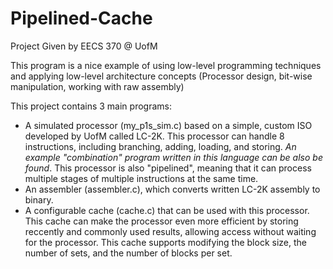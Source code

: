 # Pipelined-Cache
Project Given by EECS 370 @ UofM  

This program is a nice example of using low-level programming techniques and applying low-level architecture concepts (Processor design, bit-wise manipulation, working with raw assembly)

This project contains 3 main programs:  
+ A simulated processor (my_p1s_sim.c) based on a simple, custom ISO developed by UofM called LC-2K. This processor can handle 8 instructions, including branching, adding, loading, and storing. *An example "combination" program written in this language can be also be found*. This processor is also "pipelined", meaning that it can process multiple stages of multiple instructions at the same time.  
+ An assembler (assembler.c), which converts written LC-2K assembly to binary.  
+ A configurable cache (cache.c) that can be used with this processor. This cache can make the processor even more efficient by storing reccently and commonly used results, allowing access without waiting for the processor. This cache supports modifying the block size, the number of sets, and the number of blocks per set.

